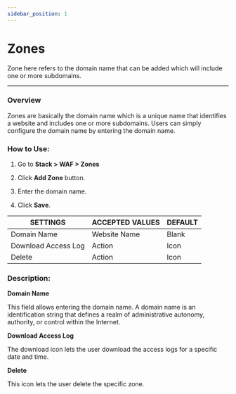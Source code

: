 ```yaml
---
sidebar_position: 1
---
```

# Zones

Zone here refers to the domain name that can be added which will include one or more subdomains.


---

### Overview

Zones are basically the domain name which is a unique name that identifies a website and includes one or more subdomains. Users can simply configure the domain name by entering the domain name.

### How to Use:

1. Go to **Stack  > WAF > Zones**

2. Click **Add Zone** button.

3. Enter the domain name.

4. Click **Save**.

| SETTINGS            | ACCEPTED VALUES | DEFAULT |
|---------------------|-----------------|---------|
| Domain Name         | Website Name    | Blank   |
| Download Access Log | Action          | Icon    |
| Delete              | Action          | Icon    |

### Description:

**Domain Name**

This field allows entering the domain name. A domain name is an identification string that defines a realm of administrative autonomy, authority, or control within the Internet.

**Download Access Log**

The download icon lets the user download the access logs for a specific date and time. 

**Delete**

This icon lets the user delete the specific zone.


